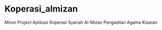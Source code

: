 Koperasi_almizan
================
Minor Project
Aplikasi Koperasi Syariah Al-Mizan Pengadilan Agama Kisaran
